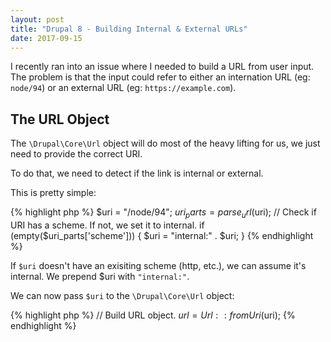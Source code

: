 ```yaml
---
layout: post
title: "Drupal 8 - Building Internal & External URLs"
date: 2017-09-15
---
```

I recently ran into an issue where I needed to build a URL from user input.
The problem is that the input could refer to either an internation URL (eg:
`node/94`) or an external URL (eg: `https://example.com`).

## The URL Object

The `\Drupal\Core\Url` object will do most of the heavy lifting for us, we just
need to provide the correct URI.

To do that, we need to detect if the link is internal or external.

This is pretty simple:

{% highlight php %}
$uri = "/node/94";
$uri_parts = parse_url($uri);
// Check if URI has a scheme. If not, we set it to internal.
if (empty($uri_parts['scheme'])) {
  $uri = "internal:" . $uri;
}
{% endhighlight %}

If `$uri` doesn't have an exisiting scheme (http, etc.), we can assume it's
internal. We prepend $uri with `"internal:"`.

We can now pass `$uri` to the `\Drupal\Core\Url` object:

{% highlight php %}
// Build URL object.
$url = Url::fromUri($uri);
{% endhighlight %}
